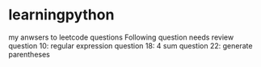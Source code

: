 # learningpython
my anwsers to leetcode questions
Following question needs review
question 10: regular expression
question 18: 4 sum
question 22: generate parentheses
